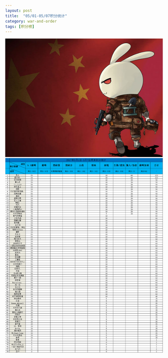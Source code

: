 ```yaml
---
layout: post
title:  "05/01-05/07积分统计"
category: war-and-order
tags: [积分榜]
---
```

![Logo](/media/files/2017/03/24/logo.jpg)
![Core507](/media/files/2017/05/507.png)